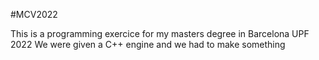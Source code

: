#MCV2022

This is a programming exercice for my masters degree in Barcelona UPF 2022
We were given a C++ engine and we had to make something
